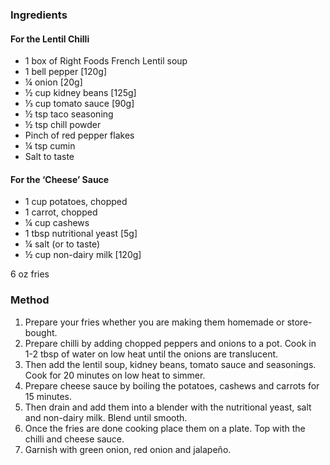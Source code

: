 ### Ingredients

#### For the Lentil Chilli

* 1 box of Right Foods French Lentil soup
* 1 bell pepper [120g]
* ¼ onion [20g]
* ½ cup kidney beans [125g]
* ⅓ cup tomato sauce [90g]
* ½ tsp taco seasoning
* ½ tsp chill powder
* Pinch of red pepper flakes
* ¼ tsp cumin
* Salt to taste

#### For the ‘Cheese’ Sauce

* 1 cup potatoes, chopped
* 1 carrot, chopped
* ¼ cup cashews
* 1 tbsp nutritional yeast [5g]
* ¼ salt (or to taste)
* ½ cup non-dairy milk [120g]

6 oz fries

### Method

1. Prepare your fries whether you are making them homemade or store-bought.
2. Prepare chilli by adding chopped peppers and onions to a pot. Cook in 1-2 tbsp of water on low heat until the onions are translucent.
3. Then add the lentil soup, kidney beans, tomato sauce and seasonings. Cook for 20 minutes on low heat to simmer.
4. Prepare cheese sauce by boiling the potatoes, cashews and carrots for 15 minutes.
5. Then drain and add them into a blender with the nutritional yeast, salt and non-dairy milk. Blend until smooth.
6. Once the fries are done cooking place them on a plate. Top with the chilli and cheese sauce.
7. Garnish with green onion, red onion and jalapeño.